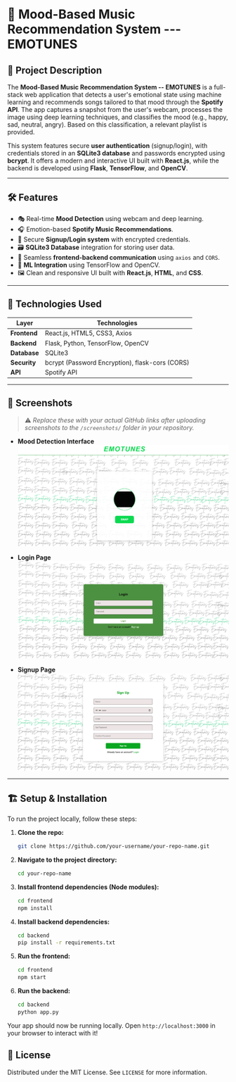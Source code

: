 # 🎵 Mood-Based Music Recommendation System --- EMOTUNES

## 🚀 Project Description

The **Mood-Based Music Recommendation System -- EMOTUNES** is a full-stack web application that detects a user's emotional state using machine learning and recommends songs tailored to that mood through the **Spotify API**. The app captures a snapshot from the user's webcam, processes the image using deep learning techniques, and classifies the mood (e.g., happy, sad, neutral, angry). Based on this classification, a relevant playlist is provided.

This system features secure **user authentication** (signup/login), with credentials stored in an **SQLite3 database** and passwords encrypted using **bcrypt**. It offers a modern and interactive UI built with **React.js**, while the backend is developed using **Flask**, **TensorFlow**, and **OpenCV**.

---

## 🛠️ Features

- 🎭 Real-time **Mood Detection** using webcam and deep learning.
- 🎧 Emotion-based **Spotify Music Recommendations**.
- 🔐 Secure **Signup/Login system** with encrypted credentials.
- 🗃️ **SQLite3 Database** integration for storing user data.
- 🔗 Seamless **frontend-backend communication** using `axios` and `CORS`.
- 🧠 **ML Integration** using TensorFlow and OpenCV.
- 🖼️ Clean and responsive UI built with **React.js**, **HTML**, and **CSS**.

---

## 🔧 Technologies Used

| Layer        | Technologies                                       |
|--------------|----------------------------------------------------|
| **Frontend** | React.js, HTML5, CSS3, Axios                       |
| **Backend**  | Flask, Python, TensorFlow, OpenCV                  |
| **Database** | SQLite3                                            |
| **Security** | bcrypt (Password Encryption), flask-cors (CORS)    |
| **API**      | Spotify API                                        |

---

## 📸 Screenshots

> ⚠️ *Replace these with your actual GitHub links after uploading screenshots to the `/screenshots/` folder in your repository.*

- **Mood Detection Interface**  
  ![Mood Detection](https://github.com/Abhijithr68/mood-based-music-ml/blob/main/snaps/Screenshot%202025-04-24%20140602.png)

- **Login Page**  
  ![Login](https://github.com/Abhijithr68/mood-based-music-ml/blob/main/snaps/Screenshot%202025-04-24%20140507.png)

- **Signup Page**  
  ![Signup](https://github.com/Abhijithr68/mood-based-music-ml/blob/main/snaps/Screenshot%202025-04-24%20140527.png)

---

## 🏗️ Setup & Installation

To run the project locally, follow these steps:

1. **Clone the repo:**
    ```bash
    git clone https://github.com/your-username/your-repo-name.git
    ```

2. **Navigate to the project directory:**
    ```bash
    cd your-repo-name
    ```

3. **Install frontend dependencies (Node modules):**
    ```bash
    cd frontend
    npm install
    ```

4. **Install backend dependencies:**
    ```bash
    cd backend
    pip install -r requirements.txt
    ```

5. **Run the frontend:**
    ```bash
    cd frontend
    npm start
    ```

6. **Run the backend:**
    ```bash
    cd backend
    python app.py
    ```

Your app should now be running locally. Open `http://localhost:3000` in your browser to interact with it!

## 📄 License

Distributed under the MIT License. See `LICENSE` for more information.
